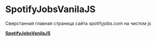 # SpotifyJobsVanilaJS
Сверстанная главная страница сайта spotifyjobs.com на чистом js

**[SpotifyJobsVanilaJS](https://nowaybuticanfly.github.io/SpotifyJobsVanilaJS/)**

